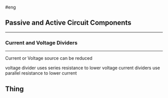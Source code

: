 #eng 

## Passive and Active Circuit Components
---


### Current and Voltage Dividers
---

Current or Voltage source can be reduced

voltage divider uses series resistance to lower voltage
current dividers use parallel resistance to lower current






Thing
---